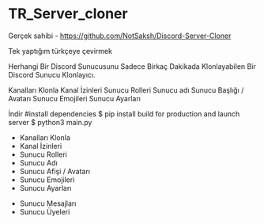 # TR_Server_cloner

Gerçek sahibi - https://github.com/NotSaksh/Discord-Server-Cloner

Tek yaptığım türkçeye çevirmek


Herhangi Bir Discord Sunucusunu Sadece Birkaç Dakikada Klonlayabilen Bir Discord Sunucu Klonlayıcı.

Kanalları Klonla
Kanal İzinleri
Sunucu Rolleri
Sunucu adı
Sunucu Başlığı / Avatarı
Sunucu Emojileri
Sunucu Ayarları


İndir
#install dependencies
$ pip install
build for production and launch server
$ python3 main.py


+ Kanalları Klonla
+ Kanal İzinleri
+ Sunucu Rolleri
+ Sunucu Adı
+ Sunucu Afişi / Avatarı
+ Sunucu Emojileri
+ Sunucu Ayarları
- Sunucu Mesajları
- Sunucu Üyeleri
